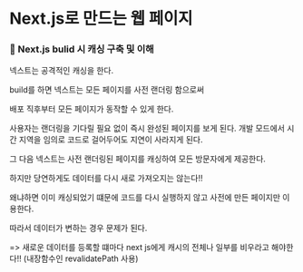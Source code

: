 # Next.js로 만드는 웹 페이지

### 🔸 Next.js bulid 시 캐싱 구축 및 이해

넥스트는 공격적인 캐싱을 한다.

build를 하면 넥스트는 모든 페이지를 사전 랜더링 함으로써

배포 직후부터 모든 페이지가 동작할 수 있게 한다.

사용자는 랜더링을 기다릴 필요 없이 즉시 완성된 페이지를 보게 된다. 개발 모드에서 시간 지역을 임의로 코드로 걸어두어도 지연이 사라지게 된다.

그 다음 넥스트는 사전 랜더링된 페이지를 캐싱하여 모든 방문자에게 제공한다.

하지만 당연하게도 데이터를 다시 새로 가져오지는 않는다!!

왜냐하면 이미 캐싱되었기 떄문에 코드를 다시 실행하지 않고 사전에 만든 페이지만 이용한다.

따라서 데이터가 변하는 경우 문제가 된다.

=> 새로운 데이터를 등록할 떄마다 next js에게 캐시의 전체나 일부를 비우라고 해야한다!! (내장함수인 revalidatePath 사용)